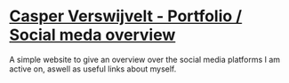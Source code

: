 # [Casper Verswijvelt - Portfolio / Social meda overview](https://casperverswijvelt.be/)

A simple website to give an overview over the social media platforms I am active on, aswell as useful links about myself.